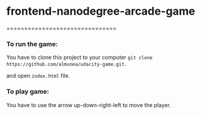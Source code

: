 # frontend-nanodegree-arcade-game
===============================

### To run the game: 

You have to clone this project to your computer 
`git clone https://github.com/almunea/udacity-game.git`.

and open `index.html` file.



### To play game: 

You have to use the arrow up-down-right-left to move the player.